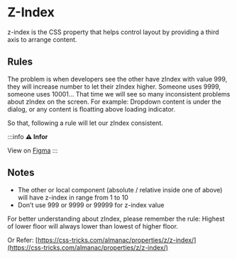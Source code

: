 # Z-Index

<p class="description">z-index is the CSS property that helps control layout by providing a third axis to arrange content.</p>

## Rules

The problem is when developers see the other have zIndex with value 999, they
will increase number to let their zIndex higher. Someone uses 9999, someone
uses 10001... That time we will see so many inconsistent problems about zIndex
on the screen. For example: Dropdown content is under the dialog, or any
content is floatting above loading indicator.

So that, following a rule will let our zIndex consistent.

:::info
**⚠️ Infor**

View on [Figma](https://www.figma.com/file/MQVnynY3v1pI55Cm6l5qHK/CDGNotes?node-id=8-2&t=PMEQNnRxCQq55Hk3-4)
:::

## Notes

- The other or local component (absolute / relative inside one of above) will
  have z-index in range from 1 to 10
- Don’t use 999 or 9999 or 99999 for z-index value

For better understanding about zIndex, please remember the rule: Highest of
lower floor will always lower than lowest of higher floor.

Or Refer: [https://css-tricks.com/almanac/properties/z/z-index/](https://css-tricks.com/almanac/properties/z/z-index/)
